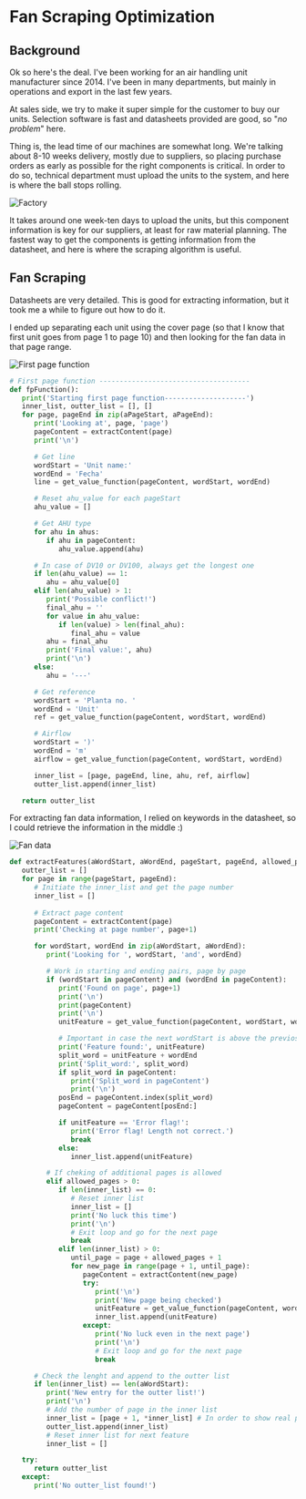 # Fan Scraping Optimization

## Background

Ok so here's the deal. I've been working for an air handling unit manufacturer since 2014. I've been in many departments, but mainly in operations and export in the last few years.

At sales side, we try to make it super simple for the customer to buy our units. Selection software is fast and datasheets provided are good, so "*no problem*" here.

Thing is, the lead time of our machines are somewhat long. We're talking about 8-10 weeks delivery, mostly due to suppliers, so placing purchase orders as early as possible for the right components is critical. In order to do so, technical department must upload the units to the system, and here is where the ball stops rolling.

![Factory](https://raw.githubusercontent.com/darroyolpz/Fan-Scraping-Optimization/master/img/factory.jpg)

It takes around one week-ten days to upload the units, but this component information is key for our suppliers, at least for raw material planning. The fastest way to get the components is getting information from the datasheet, and here is where the scraping algorithm is useful.

## Fan Scraping

Datasheets are very detailed. This is good for extracting information, but it took me a while to figure out how to do it.

I ended up separating each unit using the cover page (so that I know that first unit goes from page 1 to page 10) and then looking for the fan data in that page range.

![First page function](https://raw.githubusercontent.com/darroyolpz/Fan-Scraping-Optimization/master/img/fp_data.jpg)

```python
# First page function -------------------------------------
def fpFunction():
   print('Starting first page function--------------------')
   inner_list, outter_list = [], []
   for page, pageEnd in zip(aPageStart, aPageEnd):
      print('Looking at', page, 'page')
      pageContent = extractContent(page)
      print('\n')

      # Get line
      wordStart = 'Unit name:'
      wordEnd = 'Fecha'
      line = get_value_function(pageContent, wordStart, wordEnd)

      # Reset ahu_value for each pageStart
      ahu_value = []

      # Get AHU type
      for ahu in ahus:
         if ahu in pageContent:
            ahu_value.append(ahu)

      # In case of DV10 or DV100, always get the longest one
      if len(ahu_value) == 1:
         ahu = ahu_value[0]
      elif len(ahu_value) > 1:
         print('Possible conflict!')
         final_ahu = ''
         for value in ahu_value:
            if len(value) > len(final_ahu):
               final_ahu = value
         ahu = final_ahu
         print('Final value:', ahu)
         print('\n')
      else:
         ahu = '---'

      # Get reference
      wordStart = 'Planta no. '
      wordEnd = 'Unit'
      ref = get_value_function(pageContent, wordStart, wordEnd)

      # Airflow
      wordStart = ')'
      wordEnd = 'm'
      airflow = get_value_function(pageContent, wordStart, wordEnd)

      inner_list = [page, pageEnd, line, ahu, ref, airflow]
      outter_list.append(inner_list)

   return outter_list
```

For extracting fan data information, I relied on keywords in the datasheet, so I could retrieve the information in the middle :)

![Fan data](https://raw.githubusercontent.com/darroyolpz/Fan-Scraping-Optimization/master/img/fan_data.jpg)

```python
def extractFeatures(aWordStart, aWordEnd, pageStart, pageEnd, allowed_pages = 1):
   outter_list = []
   for page in range(pageStart, pageEnd):
      # Initiate the inner_list and get the page number
      inner_list = []
      
      # Extract page content
      pageContent = extractContent(page)
      print('Checking at page number', page+1)

      for wordStart, wordEnd in zip(aWordStart, aWordEnd):
         print('Looking for ', wordStart, 'and', wordEnd)

         # Work in starting and ending pairs, page by page
         if (wordStart in pageContent) and (wordEnd in pageContent):
            print('Found on page', page+1)
            print('\n')
            print(pageContent)
            print('\n')
            unitFeature = get_value_function(pageContent, wordStart, wordEnd)

            # Important in case the next wordStart is above the previos one
            print('Feature found:', unitFeature)
            split_word = unitFeature + wordEnd
            print('Split_word:', split_word)
            if split_word in pageContent:
               print('Split_word in pageContent')
               print('\n')
            posEnd = pageContent.index(split_word)
            pageContent = pageContent[posEnd:]

            if unitFeature == 'Error flag!':
               print('Error flag! Length not correct.')
               break
            else:
               inner_list.append(unitFeature)

         # If cheking of additional pages is allowed
         elif allowed_pages > 0:
            if len(inner_list) == 0:
               # Reset inner list
               inner_list = []
               print('No luck this time')
               print('\n')
               # Exit loop and go for the next page
               break
            elif len(inner_list) > 0:
               until_page = page + allowed_pages + 1
               for new_page in range(page + 1, until_page):
                  pageContent = extractContent(new_page)
                  try:
                     print('\n')
                     print('New page being checked')
                     unitFeature = get_value_function(pageContent, wordStart, wordEnd)
                     inner_list.append(unitFeature)
                  except:
                     print('No luck even in the next page')
                     print('\n')
                     # Exit loop and go for the next page
                     break

      # Check the lenght and append to the outter list
      if len(inner_list) == len(aWordStart):
         print('New entry for the outter list!')
         print('\n')
         # Add the number of page in the inner list
         inner_list = [page + 1, *inner_list] # In order to show real page number
         outter_list.append(inner_list)
         # Reset inner list for next feature
         inner_list = []

   try:
      return outter_list
   except:
      print('No outter_list found!')
```
